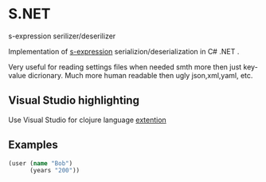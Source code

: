 # S.NET
s-expression serilizer/deserilizer


Implementation of [s-expression](http://people.csail.mit.edu/rivest/Sexp.txt) 
serializion/deserialization in C# .NET . 


Very useful for reading settings files when needed smth more then just key-value dicrionary.
Much more human readable then ugly json,xml,yaml, etc. 

## Visual Studio highlighting
Use Visual Studio for clojure language [extention](https://marketplace.visualstudio.com/items?itemName=MadsKristensen.SyntaxHighlightingPack)


## Examples
```clojure
(user (name "Bob")
      (years "200"))
```
